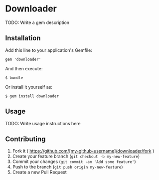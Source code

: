 # Downloader

TODO: Write a gem description

## Installation

Add this line to your application's Gemfile:

    gem 'downloader'

And then execute:

    $ bundle

Or install it yourself as:

    $ gem install downloader

## Usage

TODO: Write usage instructions here

## Contributing

1. Fork it ( https://github.com/[my-github-username]/downloader/fork )
2. Create your feature branch (`git checkout -b my-new-feature`)
3. Commit your changes (`git commit -am 'Add some feature'`)
4. Push to the branch (`git push origin my-new-feature`)
5. Create a new Pull Request
